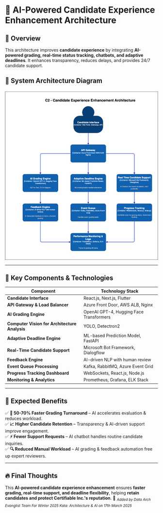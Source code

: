 # 🚀 AI-Powered Candidate Experience Enhancement Architecture

## **🔹 Overview**
This architecture improves **candidate experience** by integrating **AI-powered grading, real-time status tracking, chatbots, and adaptive deadlines**. It enhances transparency, reduces delays, and provides 24/7 candidate support.

## **📌 System Architecture Diagram**
![img.png](../images/C2_Candidate_Experience.png)

---

## **🔹 Key Components & Technologies**

| **Component** | **Technology Stack** |
|--------------|---------------------|
| **Candidate Interface** | React.js, Next.js, Flutter |
| **API Gateway & Load Balancer** | Azure Front Door, AWS ALB, Nginx |
| **AI Grading Engine** | OpenAI GPT-4, Hugging Face Transformers |
| **Computer Vision for Architecture Analysis** | YOLO, Detectron2 |
| **Adaptive Deadline Engine** | ML-based Prediction Model, FastAPI |
| **Real-Time Candidate Support** | Microsoft Bot Framework, Dialogflow |
| **Feedback Engine** | AI-driven NLP with human review |
| **Event Queue Processing** | Kafka, RabbitMQ, Azure Event Grid |
| **Progress Tracking Dashboard** | WebSockets, React.js, Node.js |
| **Monitoring & Analytics** | Prometheus, Grafana, ELK Stack |

---

## **🎯 Expected Benefits**
✅ **🚀 50-70% Faster Grading Turnaround** – AI accelerates evaluation & reduces workload.  
✅ **📈 Higher Candidate Retention** – Transparency & AI-driven support improve engagement.  
✅ **⚡ Fewer Support Requests** – AI chatbot handles routine candidate inquiries.  
✅ **🔍 Reduced Manual Workload** – AI grading & feedback automation free up expert reviewers.

---

## **🔥 Final Thoughts**
This **AI-powered candidate experience enhancement** ensures **faster grading, real-time support, and deadline flexibility**, helping **retain candidates and protect Certifiable Inc.'s reputation**. 🚀
<sub>*Added by Data Arch Evanglist Team For Winter 2025 Kata: Architecture & AI on 17th March 2025*</sub>